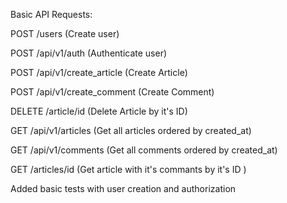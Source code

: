 Basic API Requests:

POST /users (Create user)

POST /api/v1/auth (Authenticate user)

POST /api/v1/create_article (Create Article)

POST /api/v1/create_comment (Create Comment)

DELETE /article/id (Delete Article by it's ID)

GET /api/v1/articles (Get all articles ordered by created_at)

GET /api/v1/comments (Get all comments ordered by created_at)

GET /articles/id (Get article with it's commants by it's ID )



Added basic tests with user creation and authorization

